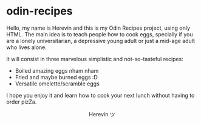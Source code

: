# odin-recipes
<p>Hello, my name is Herevin and this is my Odin Recipes project, using only HTML. The main idea is to teach people how to cook eggs, specially if you are a lonely universitarian, a depressive young adult or just a mid-age adult who lives alone. </p>
<p>It will consist in three marvelous simplistic and not-so-tasteful recipes: </p>
<ul>
    <li> Boiled amazing eggs nham nham </li> 
    <li> Fried and maybe burned eggs :D </li>
    <li> Versatile omelette/scramble eggs </li>
</ul>
<p> I hope you enjoy it and learn how to cook your next lunch without having to order pizZa. </p>
<p> <center> Herevin ツ </center> </p>